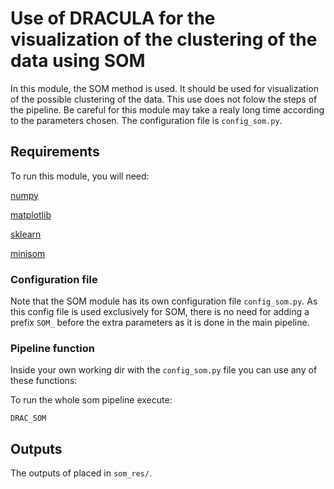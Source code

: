 # Use of DRACULA for the visualization of the clustering of the data using SOM
In this module, the SOM method is used.
It should be used for visualization of the possible clustering of the data.
This use does not folow the steps of the pipeline.
Be careful for this module may take a realy long time according to the parameters chosen.
The configuration file is `config_som.py`.


## Requirements
To run this module, you will need:

[numpy](http://www.numpy.org/)

[matplotlib](http://matplotlib.org/)

[sklearn](http://scikit-learn.org/stable/)

[minisom](https://github.com/JustGlowing/minisom)


### Configuration file
Note that the SOM module has its own configuration file `config_som.py`.
As this config file is used exclusively for SOM,
there is no need for adding a prefix `SOM_` before the extra parameters
as it is done in the main pipeline.

### Pipeline function
Inside your own working dir with the `config_som.py` file you can use any of these functions:

To run the whole som pipeline execute:

	DRAC_SOM

## Outputs
The outputs of placed in `som_res/`.
